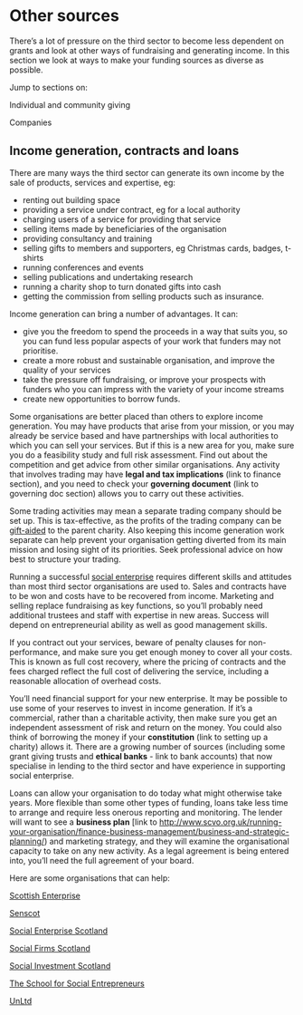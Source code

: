 # Other sources

There’s a lot of pressure on the third sector to become less dependent on grants and look at other ways of fundraising and generating income. In this section we look at ways to make your funding sources as diverse as possible.

Jump to sections on:

Individual and community giving

Companies

## Income generation, contracts and loans

There are many ways the third sector can generate its own income by the sale of products, services and expertise, eg:

* renting out building space
* providing a service under contract, eg for a local authority
* charging users of a service for providing that service
* selling items made by beneficiaries of the organisation
* providing consultancy and training
* selling gifts to members and supporters, eg Christmas cards, badges, t-shirts
* running conferences and events
* selling publications and undertaking research
* running a charity shop to turn donated gifts into cash
* getting the commission from selling products such as insurance.

Income generation can bring a number of advantages. It can:

* give you the freedom to spend the proceeds in a way that suits you, so you can fund less popular aspects of your work that funders may not prioritise.
* create a more robust and sustainable organisation, and improve the quality of your services
* take the pressure off fundraising, or improve your prospects with funders who you can impress with the variety of your income streams
* create new opportunities to borrow funds.

Some organisations are better placed than others to explore income generation. You may have products that arise from your mission, or you may already be service based and have partnerships with local authorities to which you can sell your services. But if this is a new area for you, make sure you do a feasibility study and full risk assessment. Find out about the competition and get advice from other similar organisations. Any activity that involves trading may have **legal and tax implications** (link to finance section), and you need to check your **governing document** (link to governing doc section) allows you to carry out these activities.

Some trading activities may mean a separate trading company should be set up. This is tax-effective, as the profits of the trading company can be [gift-aided](http://www.institute-of-fundraising.org.uk/guidance/fundraising-essentials-legislation/tax-effective-giving/gift-aid/gift-aid-for-charities/) to the parent charity. Also keeping this income generation work separate can help prevent your organisation getting diverted from its main mission and losing sight of its priorities. Seek professional advice on how best to structure your trading.

Running a successful [social enterprise](http://thirdforcenews.org.uk/blogs/the-difference-between-a-charity-and-a-social-enterprise) requires different skills and attitudes than most third sector organisations are used to. Sales and contracts have to be won and costs have to be recovered from income. Marketing and selling replace fundraising as key functions, so you’ll probably need additional trustees and staff with expertise in new areas. Success will depend on entrepreneurial ability as well as good management skills.

If you contract out your services, beware of penalty clauses for non-performance, and make sure you get enough money to cover all your costs. This is known as full cost recovery, where the pricing of contracts and the fees charged reflect the full cost of delivering the service, including a reasonable allocation of overhead costs.

You’ll need financial support for your new enterprise. It may be possible to use some of your reserves to invest in income generation. If it’s a commercial, rather than a charitable activity, then make sure you get an independent assessment of risk and return on the money. You could also think of borrowing the money if your **constitution** (link to setting up a charity) allows it. There are a growing number of sources (including some grant giving trusts and **ethical banks** - link to bank accounts) that now specialise in lending to the third sector and have experience in supporting social enterprise.

Loans can allow your organisation to do today what might otherwise take years. More flexible than some other types of funding, loans take less time to arrange and require less onerous reporting and monitoring. The lender will want to see a **business plan** [link to http://www.scvo.org.uk/running-your-organisation/finance-business-management/business-and-strategic-planning/) and marketing strategy, and they will examine the organisational capacity to take on any new activity. As a legal agreement is being entered into, you’ll need the full agreement of your board.

Here are some organisations that can help:

[Scottish Enterprise](www.scottish-enterprise.com)

[Senscot](www.senscot.net)

[Social Enterprise Scotland](www.socialenterprisescotland.org.uk)

[Social Firms Scotland](www.socialfirms.org.uk)

[Social Investment Scotland](www.socialinvestmentscotland.com)

[The School for Social Entrepreneurs](www.the-sse.org)

[UnLtd](www.unltd.org.uk)
